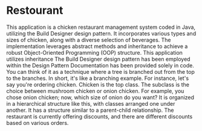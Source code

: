 # Restourant
This application is a chicken restaurant management system coded in Java, utilizing the Build Designer design pattern. It incorporates various types and sizes of chicken, along with a diverse selection of beverages. The implementation leverages abstract methods and inheritance to achieve a robust Object-Oriented Programming (OOP) structure.
This application utilizes inheritance
The Build Designer design pattern has been employed within the Design Pattern
Documentation has been provided solely in code.
You can think of it as a technique where a tree is branched out from the top to the branches. In short, it's like a branching example. For instance, let's say you're ordering chicken. Chicken is the top class. The subclass is the choice between mushroom chicken or onion chicken. For example, you chose onion chicken; now, which size of onion do you want? It is organized in a hierarchical structure like this, with classes arranged one under another. It has a structure similar to a parent-child relationship.
The restaurant is currently offering discounts, and there are different discounts based on various orders.
